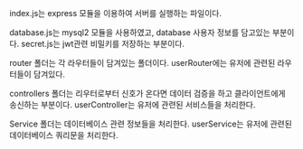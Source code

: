 index.js는 express 모듈을 이용하여 서버를 실행하는 파일이다.

database.js는 mysql2 모듈을 사용하였고, database 사용자 정보를 담고있는 부분이다.
secret.js는 jwt관련 비밀키를 저장하는 부분이다.

router 폴더는 각 라우터들이 담겨있는 폴더이다.
    userRouter에는 유저에 관련된 라우터들이 담겨있다.

controllers 폴더는 리우터로부터 신호가 온다면 데이터 검증을 하고 클라이언트에게 송신하는 부분이다.
    userController는 유저에 관련된 서비스들을 처리한다.

Service 폴더는 데이터베이스 관련 정보들을 처리한다.
    userService는 유저에 관련된 데이터베이스 쿼리문을 처리한다.

